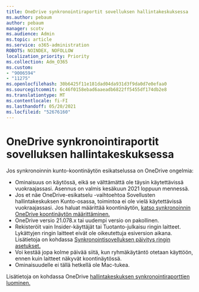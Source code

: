 ```yaml
---
title: OneDrive synkronointiraportit sovelluksen hallintakeskuksessa
ms.author: pebaum
author: pebaum
manager: scotv
ms.audience: Admin
ms.topic: article
ms.service: o365-administration
ROBOTS: NOINDEX, NOFOLLOW
localization_priority: Priority
ms.collection: Adm_O365
ms.custom:
- "9006594"
- "11275"
ms.openlocfilehash: 30b6425f11e181dad04da931d3f9da0d7e0efaa0
ms.sourcegitcommit: 6c46f0158ebad6aaeadb6822ff5455df174db2e8
ms.translationtype: MT
ms.contentlocale: fi-FI
ms.lasthandoff: 05/20/2021
ms.locfileid: "52676160"
---
```

# <a name="onedrive-sync-reports-in-the-app-admin-center"></a>OneDrive synkronointiraportit sovelluksen hallintakeskuksessa

Jos synkronoinnin kunto-koontinäytön esikatselussa on OneDrive ongelmia:

- Ominaisuus on käytössä, eikä se välttämättä ole täysin käytettävissä vuokraajassasi. Asennus on valmis kesäkuun 2021 loppuun mennessä.
- Jos et näe OneDrive-esikatselu -vaihtoehtoa Sovellusten hallintakeskuksen Kunto-osassa, toimintoa ei ole vielä käytettävissä vuokraajassasi.  Jos haluat määrittää koontinäytön, [katso synkronoinnin OneDrive koontinäytön määrittäminen.](/OneDrive/sync-health#set-up-the-onedrive-sync-health-dashboard)
- OneDrive versio 21.078.x tai uudempi versio on pakollinen.
- Rekisteröit vain Insider-käyttäjät tai Tuotanto-julkaisu ringin laitteet. Lykättyjen ringin laitteet eivät ole oikeutettuja esiversion aikana. Lisätietoja on kohdassa [Synkronointisovelluksen päivitys ringin asetukset.](/OneDrive/use-group-policy#set-the-sync-app-update-ring)
- Voi kestää jopa kolme päivää siitä, kun ryhmäkäytäntö otetaan käyttöön, ennen kuin laitteet näkyvät koontinäytössä.
- Ominaisuudelle ei tällä hetkellä ole Mac-tukea.

Lisätietoja on kohdassa OneDrive [hallintakeskuksen synkronointiraporttien luominen.](/OneDrive/sync-health)
